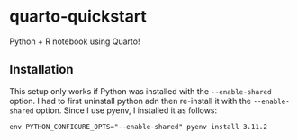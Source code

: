 # quarto-quickstart

Python + R notebook using Quarto!

## Installation

This setup only works if Python was installed with the `--enable-shared` option. I had to first uninstall python adn then re-install it with the `--enable-shared` option. Since I use pyenv, I installed it as follows:

```
env PYTHON_CONFIGURE_OPTS="--enable-shared" pyenv install 3.11.2
```
